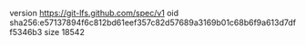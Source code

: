 version https://git-lfs.github.com/spec/v1
oid sha256:e57137894f6c812bd61eef357c82d57689a3169b01c68b6f9a613d7dff5346b3
size 18542
